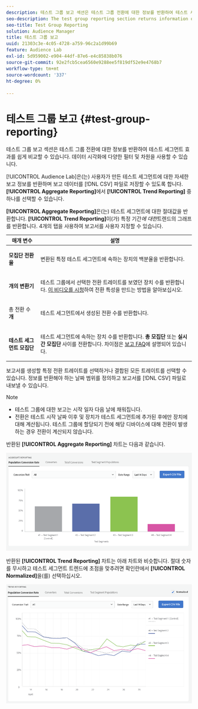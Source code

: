 ```yaml
---
description: 테스트 그룹 보고 섹션은 테스트 그룹 전환에 대한 정보를 반환하여 테스트 세그먼트 효과를 쉽게 비교할 수 있습니다. 데이터 시각화에 다양한 필터 및 차원을 사용할 수 있습니다.
seo-description: The test group reporting section returns information on test group conversions, allowing an easy comparison of test segment efficacy. Numerous filters and dimensions are available for data visualization.
seo-title: Test Group Reporting
solution: Audience Manager
title: 테스트 그룹 보고
uuid: 21303c3e-4c05-4728-a759-96c2a1d99b69
feature: Audience Lab
exl-id: 5d959002-e904-44df-87e6-e4c85838b076
source-git-commit: 92e2fcb5cea6560e9288ee5f819df52e9e4768b7
workflow-type: tm+mt
source-wordcount: '337'
ht-degree: 0%

---
```


# 테스트 그룹 보고 {#test-group-reporting}

테스트 그룹 보고 섹션은 테스트 그룹 전환에 대한 정보를 반환하여 테스트 세그먼트 효과를 쉽게 비교할 수 있습니다. 데이터 시각화에 다양한 필터 및 차원을 사용할 수 있습니다.

[!UICONTROL Audience Lab]은(는) 사용자가 만든 테스트 세그먼트에 대한 자세한 보고 정보를 반환하며 보고 데이터를 [!DNL CSV] 파일로 저장할 수 있도록 합니다. **[!UICONTROL Aggregate Reporting]**&#x200B;에서 **[!UICONTROL Trend Reporting]** 중 하나를 선택할 수 있습니다.

**[!UICONTROL Aggregate Reporting]**&#x200B;은(는) 테스트 세그먼트에 대한 절대값을 반환합니다. **[!UICONTROL Trend Reporting]**&#x200B;이(가) 특정 기간&#x200B;*에 대한*&#x200B;트렌드의 그래프를 반환합니다. 4개의 탭을 사용하여 보고서를 사용자 지정할 수 있습니다.

<table id="table_446384AE9A36408A9C570CB7DB72C3D6"> 
 <thead> 
  <tr> 
   <th colname="col1" class="entry"> 매개 변수 </th> 
   <th colname="col2" class="entry"> 설명 </th> 
  </tr> 
 </thead>
 <tbody> 
  <tr> 
   <td colname="col1"> <p> <b><span class="uicontrol"> 모집단 전환율</span></b> </p> </td> 
   <td colname="col2"> <p>변환된 특정 테스트 세그먼트에 속하는 장치의 백분율을 반환합니다. </p> </td> 
  </tr> 
  <tr> 
   <td colname="col1"> <p> <b><span class="uicontrol">개의 변환기</span></b> </p> </td> 
   <td colname="col2"> <p>테스트 그룹에서 선택한 전환 트레이트를 보였던 장치 수를 반환합니다. <a href="https://helpx.adobe.com/audience-manager/kt/using/creating-conversion-traits-feature-video-use.html" format="https" scope="external"> 이 비디오를 시청</a>하여 전환 특성을 만드는 방법을 알아보십시오. </p> </td> 
  </tr> 
  <tr> 
   <td colname="col1"> <p> 총 전환 수 <b><span class="uicontrol">개</span></b> </p> </td> 
   <td colname="col2"> <p>테스트 세그먼트에서 생성된 전환 수를 반환합니다. </p> </td> 
  </tr> 
  <tr> 
   <td colname="col1"> <p> <b><span class="uicontrol"> 테스트 세그먼트 모집단</span></b> </p> </td> 
   <td colname="col2"> <p>테스트 세그먼트에 속하는 장치 수를 반환합니다. <b><span class="uicontrol"> 총 모집단</span></b> 또는 <b><span class="uicontrol"> 실시간 모집단</span></b> 사이를 전환합니다. 차이점은 <a href="../../faq/faq-reporting.md"> 보고 FAQ</a>에 설명되어 있습니다. </p> </td>
  </tr>
 </tbody>
</table>

보고서를 생성할 특정 전환 트레이트를 선택하거나 결합된 모든 트레이트를 선택할 수 있습니다. 정보를 반환해야 하는 날짜 범위를 정의하고 보고서를 [!DNL CSV] 파일로 내보낼 수 있습니다.

>[!NOTE]
>
>* 테스트 그룹에 대한 보고는 시작 일자 다음 날에 채워집니다.
>* 전환은 테스트 시작 날짜 이후 및 장치가 테스트 세그먼트에 추가된 후에만 장치에 대해 계산됩니다. 테스트 그룹에 할당되기 전에 해당 디바이스에 대해 전환이 발생하는 경우 전환이 계산되지 않습니다.

반환된 **[!UICONTROL Aggregate Reporting]** 차트는 다음과 같습니다.

![](assets/aggregate-reporting.PNG)

반환된 **[!UICONTROL Trend Reporting]** 차트는 아래 차트와 비슷합니다. 절대 숫자를 무시하고 테스트 세그먼트 트렌드에 초점을 맞추려면 확인란에서 **[!UICONTROL Normalized]**&#x200B;을(를) 선택하십시오.

![](assets/trend-reporting.PNG)
